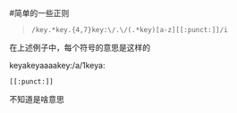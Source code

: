 #简单的一些正则

> `/key.*key.{4,7}key:\/.\/(.*key)[a-z][[:punct:]]/i`

在上述例子中，每个符号的意思是这样的

keyakeyaaaakey:/a/1keya:

`[[:punct:]]` 

不知道是啥意思